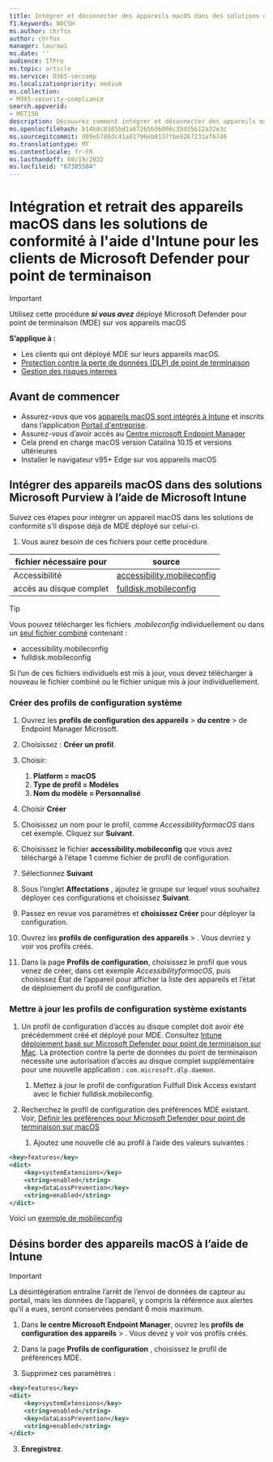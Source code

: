 ```yaml
---
title: Intégrer et déconnecter des appareils macOS dans des solutions de conformité à l’aide de Microsoft Intune pour les clients Microsoft Defender pour point de terminaison
f1.keywords: NOCSH
ms.author: chrfox
author: chrfox
manager: laurawi
ms.date: ''
audience: ITPro
ms.topic: article
ms.service: O365-seccomp
ms.localizationpriority: medium
ms.collection:
- M365-security-compliance
search.appverid:
- MET150
description: Découvrez comment intégrer et déconnecter des appareils macOS dans des solutions Microsoft Purview à l’aide de Microsoft Intune pour les clients MDE
ms.openlocfilehash: b14b8c8385bd1a67265b36006c35d35612a32e3c
ms.sourcegitcommit: d09eb780dc41a01796eb8137fbe9267231af6746
ms.translationtype: MT
ms.contentlocale: fr-FR
ms.lasthandoff: 08/19/2022
ms.locfileid: "67385504"
---
```

# <a name="onboard-and-offboard-macos-devices-into-compliance-solutions-using-intune-for-microsoft-defender-for-endpoint-customers"></a>Intégration et retrait des appareils macOS dans les solutions de conformité à l'aide d'Intune pour les clients de Microsoft Defender pour point de terminaison

> [!IMPORTANT]
> Utilisez cette procédure ***si vous avez*** déployé Microsoft Defender pour point de terminaison (MDE) sur vos appareils macOS

**S’applique à :**

- Les clients qui ont déployé MDE sur leurs appareils macOS.
- [Protection contre la perte de données (DLP) de point de terminaison](./endpoint-dlp-learn-about.md)
- [Gestion des risques internes](insider-risk-management.md)


## <a name="before-you-begin"></a>Avant de commencer

- Assurez-vous que vos [appareils macOS sont intégrés à Intune](/mem/intune/fundamentals/deployment-guide-platform-macos) et inscrits dans l’application [Portail d'entreprise](/mem/intune/user-help/enroll-your-device-in-intune-macos-cp). 
- Assurez-vous d’avoir accès au [Centre microsoft Endpoint Manager](https://endpoint.microsoft.com/#home)
- Cela prend en charge macOS version Catalina 10.15 et versions ultérieures
- Installer le navigateur v95+ Edge sur vos appareils macOS 

## <a name="onboard-macos-devices-into-microsoft-purview-solutions-using-microsoft-intune"></a>Intégrer des appareils macOS dans des solutions Microsoft Purview à l’aide de Microsoft Intune

Suivez ces étapes pour intégrer un appareil macOS dans les solutions de conformité s’il dispose déjà de MDE déployé sur celui-ci.

1. Vous aurez besoin de ces fichiers pour cette procédure.

|fichier nécessaire pour |source |
|---------|---------|
|Accessibilité |[accessibility.mobileconfig](https://github.com/microsoft/mdatp-xplat/blob/master/macos/mobileconfig/profiles/accessibility.mobileconfig)|
accès au disque complet     |[fulldisk.mobileconfig](https://github.com/microsoft/mdatp-xplat/blob/master/macos/mobileconfig/profiles/fulldisk.mobileconfig)|

> [!TIP]
> Vous pouvez télécharger les fichiers *.mobileconfig* individuellement ou dans un [seul fichier combiné](https://github.com/microsoft/mdatp-xplat/blob/master/macos/mobileconfig/combined/mdatp-nokext.mobileconfig) contenant :
> - accessibility.mobileconfig
> - fulldisk.mobileconfig
> 
>
>Si l’un de ces fichiers individuels est mis à jour, vous devez télécharger à nouveau le fichier combiné ou le fichier unique mis à jour individuellement.

### <a name="create-system-configuration-profiles"></a>Créer des profils de configuration système

1. Ouvrez les **profils de configuration** **des appareils** >  **du centre** >  de Endpoint Manager Microsoft.

1. Choisissez : **Créer un profil**. 

1. Choisir:
    1. **Platform = macOS**
    1. **Type de profil = Modèles**
    1. **Nom du modèle = Personnalisé**

1. Choisir **Créer**

1. Choisissez un nom pour le profil, comme *AccessibilityformacOS* dans cet exemple. Cliquez sur **Suivant**.

1. Choisissez le fichier **accessibility.mobileconfig** que vous avez téléchargé à l’étape 1 comme fichier de profil de configuration.

1. Sélectionnez **Suivant**

1. Sous l’onglet **Affectations** , ajoutez le groupe sur lequel vous souhaitez déployer ces configurations et choisissez **Suivant**.

1. Passez en revue vos paramètres et **choisissez Créer** pour déployer la configuration.

1. Ouvrez les **profils de configuration** **des appareils** > . Vous devriez y voir vos profils créés.

1. Dans la page **Profils de configuration**, choisissez le profil que vous venez de créer, dans cet exemple *AccessibilityformacOS*, puis choisissez État de l’appareil pour afficher la liste des appareils et l’état de déploiement du profil de configuration.

### <a name="update-existing-system-configuration-profiles"></a>Mettre à jour les profils de configuration système existants


1. Un profil de configuration d’accès au disque complet doit avoir été précédemment créé et déployé pour MDE.  Consultez [Intune déploiement basé sur Microsoft Defender pour point de terminaison sur Mac](/microsoft-365/security/defender-endpoint/mac-install-with-intune#full-disk-access). La protection contre la perte de données du point de terminaison nécessite une autorisation d’accès au disque complet supplémentaire pour une nouvelle application : `com.microsoft.dlp.daemon`. 
    1. Mettez à jour le profil de configuration Fullfull Disk Access existant avec le fichier fulldisk.mobileconfig. 


1. Recherchez le profil de configuration des préférences MDE existant. Voir, [Définir les préférences pour Microsoft Defender pour point de terminaison sur macOS](/microsoft-365/security/defender-endpoint/mac-preferences#intune-full-profile)
    1. Ajoutez une nouvelle clé au profil à l’aide des valeurs suivantes :

```xml
<key>features</key> 
<dict> 
    <key>systemExtensions</key> 
    <string>enabled</string> 
    <key>dataLossPrevention</key> 
    <string>enabled</string> 
</dict> 
``` 

Voici un [exemple de mobileconfig](https://github.com/microsoft/mdatp-xplat/blob/master/macos/settings/data_loss_prevention/com.microsoft.wdav.mobileconfig)
 
## <a name="offboard-macos-devices-using-intune"></a>Désins border des appareils macOS à l’aide de Intune

> [!IMPORTANT]
> La désintégération entraîne l’arrêt de l’envoi de données de capteur au portail, mais les données de l’appareil, y compris la référence aux alertes qu’il a eues, seront conservées pendant 6 mois maximum.

1. Dans **le centre Microsoft Endpoint Manager**, ouvrez les **profils de configuration** **des appareils** > . Vous devez y voir vos profils créés.

2. Dans la page **Profils de configuration** , choisissez le profil de préférences MDE.

1. Supprimez ces paramètres :
   
```xml
<key>features</key>
<dict>
    <key>systemExtensions</key>
    <string>enabled</string>
    <key>dataLossPrevention</key>
    <string>enabled</string>
</dict>
```
3. **Enregistrez**.
